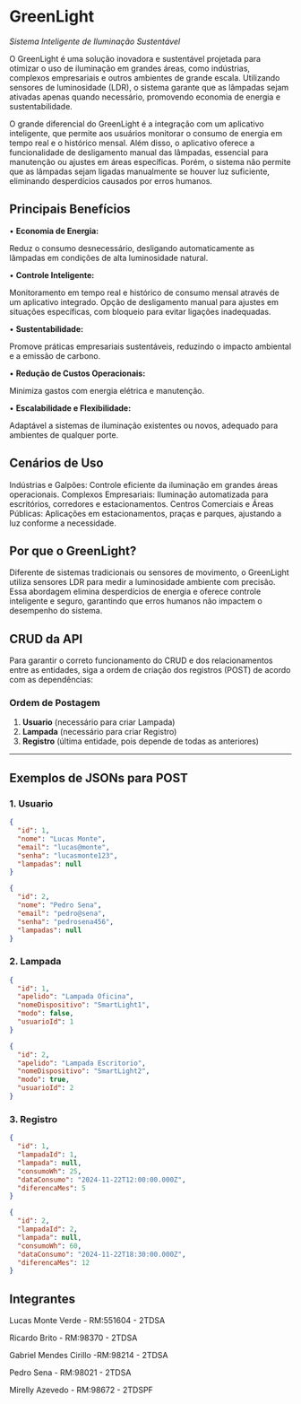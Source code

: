 # GreenLight

*Sistema Inteligente de Iluminação Sustentável*

O GreenLight é uma solução inovadora e sustentável projetada para otimizar o uso de iluminação em grandes áreas, como indústrias, complexos empresariais e outros ambientes de grande escala. Utilizando sensores de luminosidade (LDR), o sistema garante que as lâmpadas sejam ativadas apenas quando necessário, promovendo economia de energia e sustentabilidade.

O grande diferencial do GreenLight é a integração com um aplicativo inteligente, que permite aos usuários monitorar o consumo de energia em tempo real e o histórico mensal. Além disso, o aplicativo oferece a funcionalidade de desligamento manual das lâmpadas, essencial para manutenção ou ajustes em áreas específicas. Porém, o sistema não permite que as lâmpadas sejam ligadas manualmente se houver luz suficiente, eliminando desperdícios causados por erros humanos.

## Principais Benefícios

• **Economia de Energia:**

Reduz o consumo desnecessário, desligando automaticamente as lâmpadas em condições de alta luminosidade natural.

• **Controle Inteligente:**

Monitoramento em tempo real e histórico de consumo mensal através de um aplicativo integrado.
Opção de desligamento manual para ajustes em situações específicas, com bloqueio para evitar ligações inadequadas.

• **Sustentabilidade:**

Promove práticas empresariais sustentáveis, reduzindo o impacto ambiental e a emissão de carbono.

• **Redução de Custos Operacionais:**

Minimiza gastos com energia elétrica e manutenção.

• **Escalabilidade e Flexibilidade:**

Adaptável a sistemas de iluminação existentes ou novos, adequado para ambientes de qualquer porte.

## Cenários de Uso

Indústrias e Galpões: Controle eficiente da iluminação em grandes áreas operacionais.
Complexos Empresariais: Iluminação automatizada para escritórios, corredores e estacionamentos.
Centros Comerciais e Áreas Públicas: Aplicações em estacionamentos, praças e parques, ajustando a luz conforme a necessidade.

## Por que o GreenLight?

Diferente de sistemas tradicionais ou sensores de movimento, o GreenLight utiliza sensores LDR para medir a luminosidade ambiente com precisão. Essa abordagem elimina desperdícios de energia e oferece controle inteligente e seguro, garantindo que erros humanos não impactem o desempenho do sistema.

## CRUD da API

Para garantir o correto funcionamento do CRUD e dos relacionamentos entre as entidades, siga a ordem de criação dos registros (POST) de acordo com as dependências:

### Ordem de Postagem
1. **Usuario** (necessário para criar Lampada)
2. **Lampada** (necessário para criar Registro)
3. **Registro** (última entidade, pois depende de todas as anteriores)

---

## Exemplos de JSONs para POST

### 1. Usuario
```json
{
  "id": 1,
  "nome": "Lucas Monte",
  "email": "lucas@monte",
  "senha": "lucasmonte123",
  "lampadas": null
}
```


```json
{
  "id": 2,
  "nome": "Pedro Sena",
  "email": "pedro@sena",
  "senha": "pedrosena456",
  "lampadas": null
}
```

### 2. Lampada

```json
{
  "id": 1,
  "apelido": "Lampada Oficina",
  "nomeDispositivo": "SmartLight1",
  "modo": false,
  "usuarioId": 1
}
```

```json
{
  "id": 2,
  "apelido": "Lampada Escritorio",
  "nomeDispositivo": "SmartLight2",
  "modo": true,
  "usuarioId": 2
}
```

### 3. Registro
```json
{
  "id": 1,
  "lampadaId": 1,
  "lampada": null,
  "consumoWh": 25,
  "dataConsumo": "2024-11-22T12:00:00.000Z",
  "diferencaMes": 5
}
```

```json
{
  "id": 2,
  "lampadaId": 2,
  "lampada": null,
  "consumoWh": 60,
  "dataConsumo": "2024-11-22T18:30:00.000Z",
  "diferencaMes": 12
}
```


## Integrantes

Lucas Monte Verde - RM:551604 - 2TDSA

Ricardo Brito - RM:98370 - 2TDSA

Gabriel Mendes Cirillo -RM:98214 - 2TDSA

Pedro Sena - RM:98021 - 2TDSA

Mirelly Azevedo - RM:98672 - 2TDSPF
